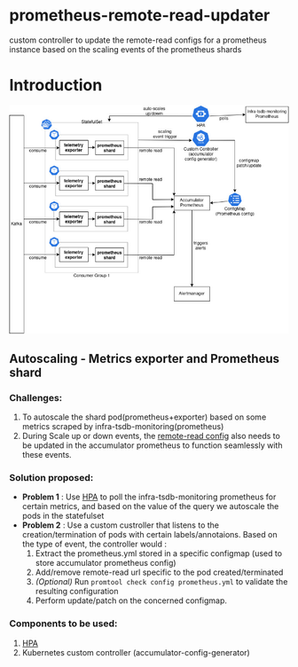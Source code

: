 # prometheus-remote-read-updater
custom controller to update the remote-read configs for a prometheus instance based on the scaling events of the prometheus shards
# Introduction
![Scalable Prometheus Stack](./scalable-prometheus-stack.jpg)

## Autoscaling - Metrics exporter and Prometheus shard
### Challenges:
1. To autoscale the shard pod(prometheus+exporter) based on some metrics scraped by infra-tsdb-monitoring(prometheus)
2. During Scale up or down events, the [remote-read config](https://prometheus.io/docs/prometheus/latest/configuration/configuration/#remote_read) also needs to be updated in the accumulator prometheus to function seamlessly with these events.

### Solution proposed:
* __Problem 1__ : Use [HPA](https://kubernetes.io/docs/tasks/run-application/horizontal-pod-autoscale/) to poll the infra-tsdb-monitoring prometheus for certain metrics, and based on the value of the query we autoscale the pods in the statefulset
* __Problem 2__ : Use a custom custroller that listens to the creation/termination of pods with certain labels/annotaions. Based on the type of event, the controller would :
  1. Extract the prometheus.yml stored in a specific configmap (used to store accumulator prometheus config)
  2. Add/remove remote-read url specific to the pod created/terminated
  3. _(Optional)_ Run `promtool check config prometheus.yml` to validate the resulting configuration
  4. Perform update/patch on the concerned configmap.

### Components to be used:
1. [HPA](https://kubernetes.io/docs/tasks/run-application/horizontal-pod-autoscale/)
2. Kubernetes custom controller (accumulator-config-generator)
